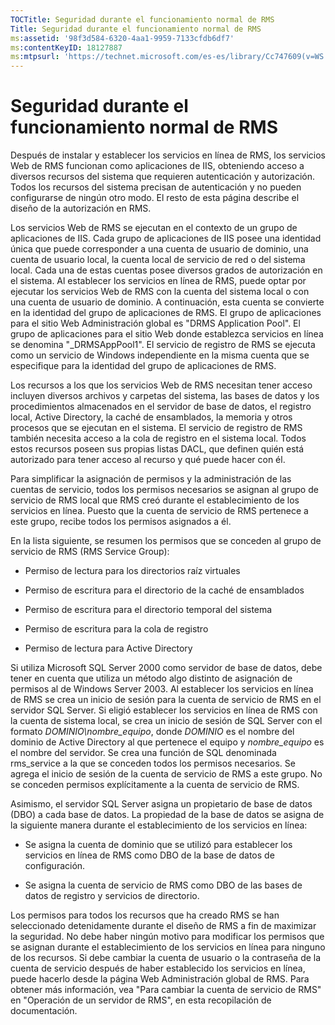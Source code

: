 ```yaml
---
TOCTitle: Seguridad durante el funcionamiento normal de RMS
Title: Seguridad durante el funcionamiento normal de RMS
ms:assetid: '98f3d584-6320-4aa1-9959-7133cfdb6df7'
ms:contentKeyID: 18127887
ms:mtpsurl: 'https://technet.microsoft.com/es-es/library/Cc747609(v=WS.10)'
---
```


Seguridad durante el funcionamiento normal de RMS
=================================================

Después de instalar y establecer los servicios en línea de RMS, los servicios Web de RMS funcionan como aplicaciones de IIS, obteniendo acceso a diversos recursos del sistema que requieren autenticación y autorización. Todos los recursos del sistema precisan de autenticación y no pueden configurarse de ningún otro modo. El resto de esta página describe el diseño de la autorización en RMS.

Los servicios Web de RMS se ejecutan en el contexto de un grupo de aplicaciones de IIS. Cada grupo de aplicaciones de IIS posee una identidad única que puede corresponder a una cuenta de usuario de dominio, una cuenta de usuario local, la cuenta local de servicio de red o del sistema local. Cada una de estas cuentas posee diversos grados de autorización en el sistema. Al establecer los servicios en línea de RMS, puede optar por ejecutar los servicios Web de RMS con la cuenta del sistema local o con una cuenta de usuario de dominio. A continuación, esta cuenta se convierte en la identidad del grupo de aplicaciones de RMS. El grupo de aplicaciones para el sitio Web Administración global es "DRMS Application Pool". El grupo de aplicaciones para el sitio Web donde establezca servicios en línea se denomina "\_DRMSAppPool1". El servicio de registro de RMS se ejecuta como un servicio de Windows independiente en la misma cuenta que se especifique para la identidad del grupo de aplicaciones de RMS.

Los recursos a los que los servicios Web de RMS necesitan tener acceso incluyen diversos archivos y carpetas del sistema, las bases de datos y los procedimientos almacenados en el servidor de base de datos, el registro local, Active Directory, la caché de ensamblados, la memoria y otros procesos que se ejecutan en el sistema. El servicio de registro de RMS también necesita acceso a la cola de registro en el sistema local. Todos estos recursos poseen sus propias listas DACL, que definen quién está autorizado para tener acceso al recurso y qué puede hacer con él.

Para simplificar la asignación de permisos y la administración de las cuentas de servicio, todos los permisos necesarios se asignan al grupo de servicio de RMS local que RMS creó durante el establecimiento de los servicios en línea. Puesto que la cuenta de servicio de RMS pertenece a este grupo, recibe todos los permisos asignados a él.

En la lista siguiente, se resumen los permisos que se conceden al grupo de servicio de RMS (RMS Service Group):

-   Permiso de lectura para los directorios raíz virtuales

-   Permiso de escritura para el directorio de la caché de ensamblados

-   Permiso de escritura para el directorio temporal del sistema

-   Permiso de escritura para la cola de registro

-   Permiso de lectura para Active Directory

Si utiliza Microsoft SQL Server 2000 como servidor de base de datos, debe tener en cuenta que utiliza un método algo distinto de asignación de permisos al de Windows Server 2003. Al establecer los servicios en línea de RMS se crea un inicio de sesión para la cuenta de servicio de RMS en el servidor SQL Server. Si eligió establecer los servicios en línea de RMS con la cuenta de sistema local, se crea un inicio de sesión de SQL Server con el formato *DOMINIO\\nombre\_equipo*, donde *DOMINIO* es el nombre del dominio de Active Directory al que pertenece el equipo y *nombre\_equipo* es el nombre del servidor. Se crea una función de SQL denominada rms\_service a la que se conceden todos los permisos necesarios. Se agrega el inicio de sesión de la cuenta de servicio de RMS a este grupo. No se conceden permisos explícitamente a la cuenta de servicio de RMS.

Asimismo, el servidor SQL Server asigna un propietario de base de datos (DBO) a cada base de datos. La propiedad de la base de datos se asigna de la siguiente manera durante el establecimiento de los servicios en línea:

-   Se asigna la cuenta de dominio que se utilizó para establecer los servicios en línea de RMS como DBO de la base de datos de configuración.

-   Se asigna la cuenta de servicio de RMS como DBO de las bases de datos de registro y servicios de directorio.

Los permisos para todos los recursos que ha creado RMS se han seleccionado detenidamente durante el diseño de RMS a fin de maximizar la seguridad. No debe haber ningún motivo para modificar los permisos que se asignan durante el establecimiento de los servicios en línea para ninguno de los recursos. Si debe cambiar la cuenta de usuario o la contraseña de la cuenta de servicio después de haber establecido los servicios en línea, puede hacerlo desde la página Web Administración global de RMS. Para obtener más información, vea "Para cambiar la cuenta de servicio de RMS" en "Operación de un servidor de RMS", en esta recopilación de documentación.